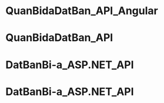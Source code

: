# QuanBidaDatBan_API_Angular
# QuanBidaDatBan_API
# DatBanBi-a_ASP.NET_API
# DatBanBi-a_ASP.NET_API
